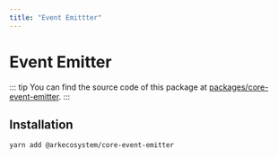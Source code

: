 ```yaml
---
title: "Event Emittter"
---
```


# Event Emitter

::: tip
You can find the source code of this package at [packages/core-event-emitter](https://github.com/ArkEcosystem/core/tree/master/packages/core-event-emitter).
:::

## Installation

```bash
yarn add @arkecosystem/core-event-emitter
```
